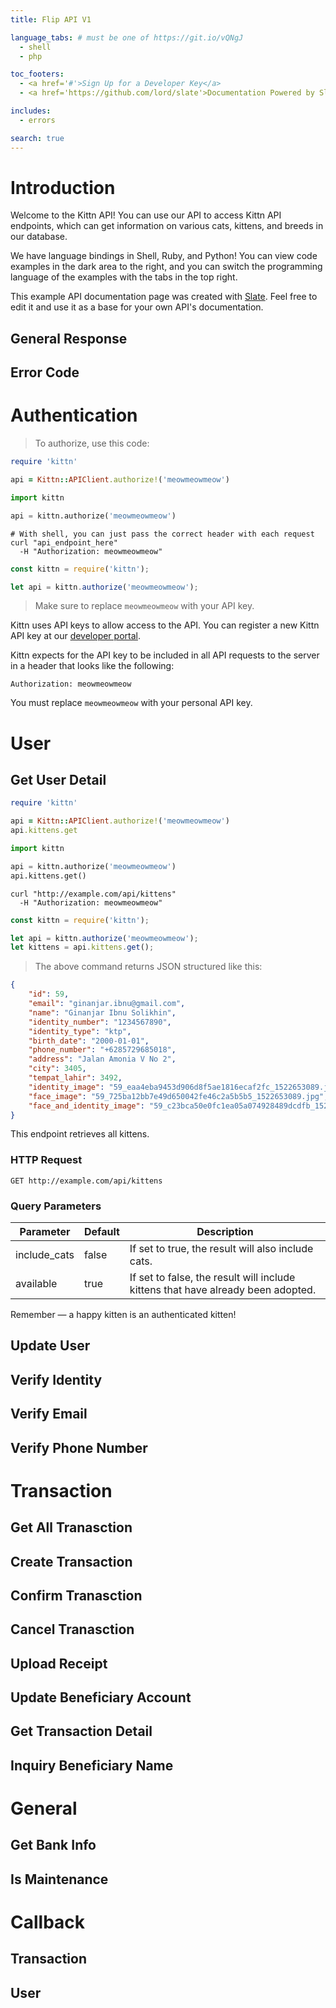 ```yaml
---
title: Flip API V1

language_tabs: # must be one of https://git.io/vQNgJ
  - shell
  - php

toc_footers:
  - <a href='#'>Sign Up for a Developer Key</a>
  - <a href='https://github.com/lord/slate'>Documentation Powered by Slate</a>

includes:
  - errors

search: true
---
```


# Introduction

Welcome to the Kittn API! You can use our API to access Kittn API endpoints, which can get information on various cats, kittens, and breeds in our database.

We have language bindings in Shell, Ruby, and Python! You can view code examples in the dark area to the right, and you can switch the programming language of the examples with the tabs in the top right.

This example API documentation page was created with [Slate](https://github.com/lord/slate). Feel free to edit it and use it as a base for your own API's documentation.

## General Response

## Error Code

# Authentication

> To authorize, use this code:

```ruby
require 'kittn'

api = Kittn::APIClient.authorize!('meowmeowmeow')
```

```python
import kittn

api = kittn.authorize('meowmeowmeow')
```

```shell
# With shell, you can just pass the correct header with each request
curl "api_endpoint_here"
  -H "Authorization: meowmeowmeow"
```

```javascript
const kittn = require('kittn');

let api = kittn.authorize('meowmeowmeow');
```

> Make sure to replace `meowmeowmeow` with your API key.

Kittn uses API keys to allow access to the API. You can register a new Kittn API key at our [developer portal](http://example.com/developers).

Kittn expects for the API key to be included in all API requests to the server in a header that looks like the following:

`Authorization: meowmeowmeow`

<aside class="notice">
You must replace <code>meowmeowmeow</code> with your personal API key.
</aside>

# User

## Get User Detail

```ruby
require 'kittn'

api = Kittn::APIClient.authorize!('meowmeowmeow')
api.kittens.get
```

```python
import kittn

api = kittn.authorize('meowmeowmeow')
api.kittens.get()
```

```shell
curl "http://example.com/api/kittens"
  -H "Authorization: meowmeowmeow"
```

```javascript
const kittn = require('kittn');

let api = kittn.authorize('meowmeowmeow');
let kittens = api.kittens.get();
```

> The above command returns JSON structured like this:

```json
{
    "id": 59,
    "email": "ginanjar.ibnu@gmail.com",
    "name": "Ginanjar Ibnu Solikhin",
    "identity_number": "1234567890",
    "identity_type": "ktp",
    "birth_date": "2000-01-01",
    "phone_number": "+6285729685018",
    "address": "Jalan Amonia V No 2",
    "city": 3405,
    "tempat_lahir": 3492,
    "identity_image": "59_eaa4eba9453d906d8f5ae1816ecaf2fc_1522653089.jpg",
    "face_image": "59_725ba12bb7e49d650042fe46c2a5b5b5_1522653089.jpg",
    "face_and_identity_image": "59_c23bca50e0fc1ea05a074928489dcdfb_1521443408.jpeg",
}
```

This endpoint retrieves all kittens.

### HTTP Request

`GET http://example.com/api/kittens`

### Query Parameters

Parameter | Default | Description
--------- | ------- | -----------
include_cats | false | If set to true, the result will also include cats.
available | true | If set to false, the result will include kittens that have already been adopted.

<aside class="success">
Remember — a happy kitten is an authenticated kitten!
</aside>

## Update User

## Verify Identity
## Verify Email
## Verify Phone Number

# Transaction
## Get All Tranasction
## Create Transaction
## Confirm Tranasction
## Cancel Tranasction
## Upload Receipt
## Update Beneficiary Account
## Get Transaction Detail
## Inquiry Beneficiary Name

# General
## Get Bank Info
## Is Maintenance

# Callback
## Transaction
## User